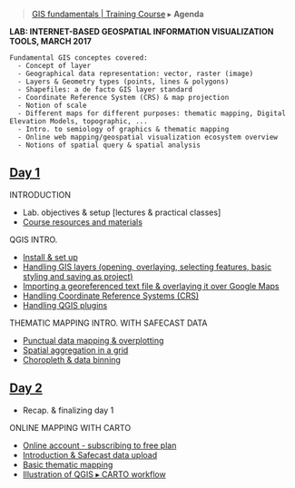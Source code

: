 > [GIS fundamentals | Training Course](agenda.md) ▸ **Agenda**

**LAB: INTERNET-BASED GEOSPATIAL INFORMATION VISUALIZATION TOOLS, MARCH 2017**

```
Fundamental GIS conceptes covered:
  - Concept of layer
  - Geographical data representation: vector, raster (image)
  - Layers & Geometry types (points, lines & polygons)
  - Shapefiles: a de facto GIS layer standard
  - Coordinate Reference System (CRS) & map projection
  - Notion of scale
  - Different maps for different purposes: thematic mapping, Digital Elevation Models, topographic, ...
  - Intro. to semiology of graphics & thematic mapping
  - Online web mapping/geospatial visualization ecosystem overview
  - Notions of spatial query & spatial analysis
```

## [Day 1](day1.md)
INTRODUCTION
  * Lab. objectives & setup [lectures & practical classes]
  * [Course resources and materials](resources.md)

QGIS INTRO.
  * [Install & set up](qgis-setup.md)
  * [Handling GIS layers (opening, overlaying, selecting features, basic styling and saving as project)](handling-gis-layers.md)
  * [Importing a georeferenced text file & overlaying it over Google Maps](importing-csv.md)
  * [Handling Coordinate Reference Systems (CRS)](handling-crs.md)
  * [Handling QGIS plugins](qgis-setup.md)

THEMATIC MAPPING INTRO. WITH SAFECAST DATA
  * [Punctual data mapping & overplotting](qgis-setup.md)
  * [Spatial aggregation in a grid](tbd)
  * [Choropleth & data binning](tbd)

## [Day 2](day2.md)
  * Recap. & finalizing day 1

ONLINE MAPPING WITH CARTO
  * [Online account - subscribing to free plan]()
  * [Introduction & Safecast data upload](intro-upload-carto.md)
  * [Basic thematic mapping](disease-spread-carto.md)
  * [Illustration of QGIS ▸ CARTO workflow](tbd)
